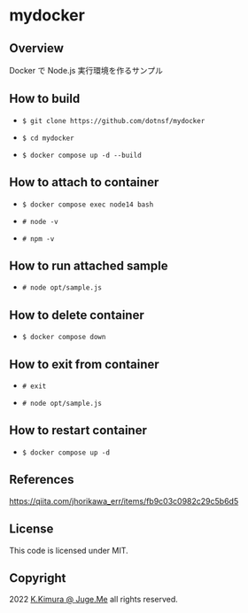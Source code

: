 # mydocker

## Overview

Docker で Node.js 実行環境を作るサンプル


## How to build

- `$ git clone https://github.com/dotnsf/mydocker`

- `$ cd mydocker`

- `$ docker compose up -d --build`


## How to attach to container

- `$ docker compose exec node14 bash`

- `# node -v`

- `# npm -v`


## How to run attached sample

- `# node opt/sample.js`


## How to delete container

- `$ docker compose down`


## How to exit from container

- `# exit`

- `# node opt/sample.js`


## How to restart container

- `$ docker compose up -d`


## References

https://qiita.com/jhorikawa_err/items/fb9c03c0982c29c5b6d5


## License

This code is licensed under MIT.

## Copyright

2022 [K.Kimura @ Juge.Me](https://github.com/dotnsf) all rights reserved.
